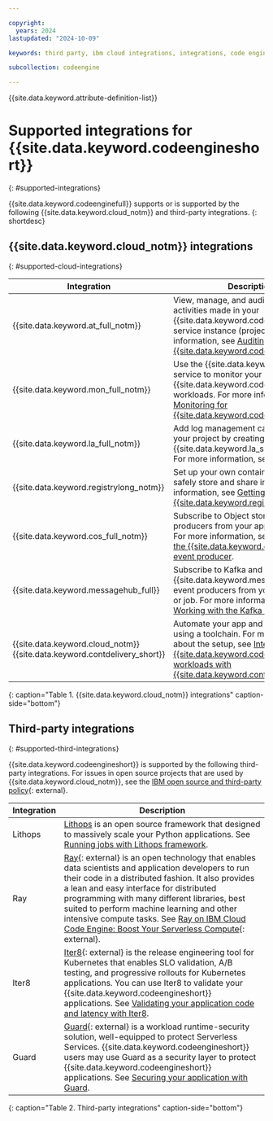 ```yaml
---

copyright:
  years: 2024
lastupdated: "2024-10-09"

keywords: third party, ibm cloud integrations, integrations, code engine, third-party

subcollection: codeengine

---
```


{{site.data.keyword.attribute-definition-list}}

# Supported integrations for {{site.data.keyword.codeengineshort}}
{: #supported-integrations}

{{site.data.keyword.codeenginefull}} supports or is supported by the following {{site.data.keyword.cloud_notm}} and third-party integrations.
{: shortdesc}

## {{site.data.keyword.cloud_notm}} integrations
{: #supported-cloud-integrations}

| Integration | Description |
|-----------|------------------|
| {{site.data.keyword.at_full_notm}} | View, manage, and audit user-initiated activities made in your {{site.data.keyword.codeengineshort}} service instance (project). For more information, see [Auditing events for {{site.data.keyword.codeengineshort}}](/docs/codeengine?topic=codeengine-at_events). |
| {{site.data.keyword.mon_full_notm}} | Use the {{site.data.keyword.mon_full}} service to monitor your {{site.data.keyword.codeengineshort}} workloads. For more information, see [Monitoring for {{site.data.keyword.codeengineshort}}](/docs/codeengine?topic=codeengine-monitor). |
| {{site.data.keyword.la_full_notm}} | Add log management capabilities to your project by creating a {{site.data.keyword.la_short}} instance. For more information, see [Viewing logs](/docs/codeengine?topic=codeengine-logging). |
| {{site.data.keyword.registrylong_notm}} | Set up your own container registry to safely store and share images. For more information, see [Getting started with {{site.data.keyword.registrylong_notm}}](/docs/Registry?topic=Registry-getting-started). |
| {{site.data.keyword.cos_full_notm}} | Subscribe to Object storage event producers from your application or job. For more information, see [Working with the {{site.data.keyword.cos_full_notm}} event producer](/docs/codeengine?topic=codeengine-eventing-cosevent-producer). |
| {{site.data.keyword.messagehub_full}} | Subscribe to Kafka and {{site.data.keyword.messagehub}} event producers from your application or job. For more information, see [Working with the Kafka event producer](/docs/codeengine?topic=codeengine-working-kafkaevent-producer). |
|{{site.data.keyword.cloud_notm}} {{site.data.keyword.contdelivery_short}} | Automate your app and job builds by using a toolchain. For more information about the setup, see [Integrating {{site.data.keyword.codeengineshort}} workloads with {{site.data.keyword.contdelivery_short}}](/docs/codeengine?topic=codeengine-toolchain-ce). |
{: caption="Table 1. {{site.data.keyword.cloud_notm}} integrations" caption-side="bottom"}

## Third-party integrations
{: #supported-third-integrations}

{{site.data.keyword.codeengineshort}} is supported by the following third-party integrations. For issues in open source projects that are used by {{site.data.keyword.cloud_notm}}, see the [IBM open source and third-party policy](https://www.ibm.com/support/pages/node/737271){: external}.

| Integration | Description |
|-----------|------------------|
| Lithops | [Lithops](https://lithops-cloud.github.io/) is an open source framework that designed to massively scale your Python applications. See [Running jobs with Lithops framework](/docs/codeengine?topic=codeengine-lithops). |
| Ray | [Ray](https://www.ray.io/){: external} is an open technology that enables data scientists and application developers to run their code in a distributed fashion. It also provides a lean and easy interface for distributed programming with many different libraries, best suited to perform machine learning and other intensive compute tasks. See [Ray on IBM Cloud Code Engine: Boost Your Serverless Compute](https://www.ibm.com/blog/ray-on-ibm-cloud-code-engine){: external}. |
| Iter8 | [Iter8](https://iter8.tools){: external} is the release engineering tool for Kubernetes that enables SLO validation, A/B testing, and progressive rollouts for Kubernetes applications. You can use Iter8 to validate your {{site.data.keyword.codeengineshort}} applications. See [Validating your application code and latency with Iter8](/docs/codeengine?topic=codeengine-slovalidationtut). |
| Guard | [Guard](https://pkg.go.dev/knative.dev/security-guard#section-readme){: external} is a workload runtime-security solution, well-equipped to protect Serverless Services. {{site.data.keyword.codeengineshort}} users may use Guard as a security layer to protect {{site.data.keyword.codeengineshort}} applications. See [Securing your application with Guard](/docs/codeengine?topic=codeengine-getting-started-with-guard). |
{: caption="Table 2. Third-party integrations" caption-side="bottom"}
